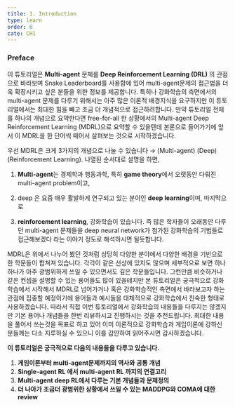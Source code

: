 ```yaml
---
title: 1. Introduction
type: learn
order: 6
cate: CH1
---
```


### Preface

이 튜토리얼은 **Multi-agent** 문제를 **Deep Reinforcement Learning (DRL)** 의 관점으로 바라보며 Snake Leaderboard를 사용함에 있어 multi-agent문제의 접근법을 더욱 확장시키고 싶은 분들을 위한 정보를 제공합니다. 특히나 강화학습의 측면에서의 multi-agent 문제를 다루기 위해서는 아주 많은 이론적 배경지식을 요구하지만 이 튜토리얼에서는 최대한 힘을 빼고 조금 더 개념적으로 접근하려합니다. 만약 튜토리얼 전체를 하나의 개념으로 요약한다면 free-for-all 한 상황에서의 Multi-agent Deep Reinforcement Learning (MDRL)으로 요약할 수 있을텐데 본론으로 들어가기에 앞서 이 MDRL을 한 단어씩 떼어서 살펴보는 것으로 시작하겠습니다. 

우선 MDRL은 크게 3가지의 개념으로 나눌 수 있습니다 → (Multi-agent) (Deep) (Reinforcement Learning). 나열된 순서대로 설명을 하면, 

1) **Multi-agent**는 경제학과 행동과학, 특히 **game theory**에서 오랫동안 다뤄진 multi-agent problem이고,

2) deep 은 요즘 매우 활발하게 연구되고 있는 분야인 **deep learning**이며, 마지막으로

3) **reinforcement learning**, 강화학습이 있습니다. 즉 많은 학자들이 오래동안 다루던 multi-agent 문제들을 deep neural network가 첨가된 강화학습의 기법들로 접근해보겠다 라는 이야기 정도로 해석하시면 될듯합니다. 

MDRL은 위에서 나누어 봤던 것처럼 상당히 다양한 분야에서 다양한 배경을 기반으로 한 학문들이 합쳐져 있습니다. 각각이 같은 선상에 있지도 않으며 세부적으로 보면 하나하나가 아주 광범위하게 쓰일 수 있으면서도 깊은 학문들입니다. 그런만큼 비슷하거나 같은 컨셉을 설명할 수 있는 용어들도 많이 있을테지만 본 튜토리얼은 궁극적으로 강화학습에서 시작해서 MDRL로 넘어가거나 혹은 강화학습적인 측면에서 바라보고자 하는 관점에 집중할 예정이기에 용어들과 예시들을 대체적으로 강화학습에서 친숙한 형태로 사용하겠습니다. 따라서 직접 이번 튜토리얼에서 강화학습의 내용들을 다루지는 않겠지만 기본 용어나 개념들을 한번 리뷰하시고 진행하시는 것을 추천드립니다. 최대한 내용을 풀어서 쓰는것을 목표로 하고 있어 이미 이론적으로 강화학습과 게임이론에 강하신 분들께는 다소 지루하실 수 있으니 이를 감안하여 읽어주시면 감사하겠습니다. 

**이 튜토리얼은 궁극적으로 다음의 내용들을 다루고 있습니다.**

1. **게임이론부터 multi-agent문제까지의 역사와 공통 개념**
2. **Single-agent RL 에서 multi-agent RL 까지의 연결고리**
3. **Multi-agent deep RL에서 다루는 기본 개념들과 문제정의**
4. **더 나아가 조금더 광범위한 상황에서 쓰일 수 있는 MADDPG와 COMA에 대한 review**